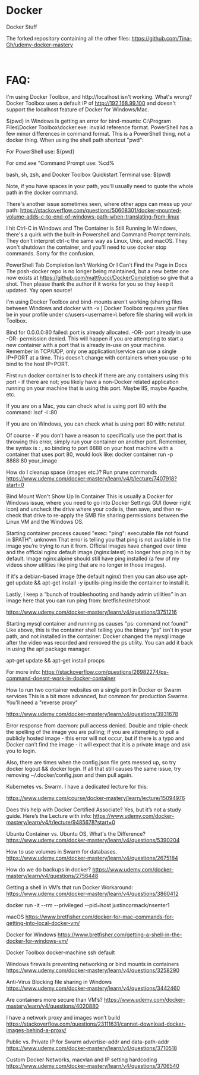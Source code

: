 # Docker
Docker Stuff

The forked repository containing all the other files:
https://github.com/Tina-Gh/udemy-docker-mastery

<br>

# FAQ:

I'm using Docker Toolbox, and http://localhost isn't working. What's wrong?
Docker Toolbox uses a default IP of http://192.168.99.100 and doesn't support the localhost feature of Docker for Windows/Mac.

$(pwd) in Windows Is getting an error for bind-mounts: C:\Program Files\Docker Toolbox\docker.exe: invalid reference format.
PowerShell has a few minor differences in command format. This is a PowerShell thing, not a docker thing. When using the shell path shortcut "pwd":

For PowerShell use: ${pwd} 

For cmd.exe "Command Prompt use: %cd%

bash, sh, zsh, and Docker Toolbox Quickstart Terminal use: $(pwd) 

Note, if you have spaces in your path, you'll usually need to quote the whole path in the docker command.

There's another issue sometimes seen, where other apps can mess up your path: https://stackoverflow.com/questions/50608301/docker-mounted-volume-adds-c-to-end-of-windows-path-when-translating-from-linux

I hit Ctrl-C in Windows and The Container is Still Running
In Windows, there's a quirk with the built-in Powershell and Command Prompt terminals. They don't interpret ctrl-c the same way as Linux, Unix, and macOS. They won't shutdown the container, and you'll need to use docker stop commands. Sorry for the confusion.

PowerShell Tab Completion Isn't Working Or I Can't Find the Page in Docs
The posh-docker repo is no longer being maintained, but a new better one now exists at https://github.com/matt9ucci/DockerCompletion so give that a shot. Then please thank the author if it works for you so they keep it updated. Yay open source!

I'm using Docker Toolbox and bind-mounts aren't working (sharing files between Windows and docker with -v  )
Docker Toolbox requires your files be in your profile under c:\users\<username>\   before file sharing will work in Toolbox.

Bind for 0.0.0.0:80 failed: port is already allocated. -OR- port already in use -OR- permission denied.
This will happen if you are attempting to start a new container with a port that is already in-use on your machine. Remember in TCP/UDP, only one application/service can use a single IP+PORT at a time. This doesn’t change with containers when you use -p  to bind to the host IP+PORT.

First run docker container ls  to check if there are any containers using this port - if there are not; you likely have a non-Docker related application running on your machine that is using this port. Maybe IIS, maybe Apache, etc.

If you are on a Mac, you can check what is using port 80 with the command: lsof -i :80  

If you are on Windows, you can check what is using port 80 with: netstat  

Of course - if you don’t have a reason to specifically use the port that is throwing this error, simply run your container on another port. Remember, the syntax is <host port>:<container port>  , so binding to port 8888 on your host machine with a container that uses port 80, would look like: docker container run -p 8888:80 your_image  

How do I cleanup space (images etc.)?
Run prune commands https://www.udemy.com/docker-mastery/learn/v4/t/lecture/7407918?start=0

Bind Mount Won't Show Up In Container
This is usually a Docker for Windows issue, where you need to go into Docker Settings GUI (lower right icon) and uncheck the drive where your code is, then save, and then re-check that drive to re-apply the SMB file sharing permissions between the Linux VM and the Windows OS.

Starting container process caused "exec: \"ping\": executable file not found in $PATH": unknown
That error is telling you that ping is not available in the image you’re trying to run it from. Official images have changed over time and the official nginx default image (nginx:latest) no longer has ping in it by default.  Image nginx:alpine should still have ping installed (a few of my videos show utilities like ping that are no longer in those images).

If it's a debian-based image (the default nginx) then you can also use apt-get update && apt-get install -y iputils-ping   inside the container to install it.

Lastly, I keep a “bunch of troubleshooting and handy admin utilities” in an image here that you can run ping from: bretfisher/netshoot  

https://www.udemy.com/docker-mastery/learn/v4/questions/3751216

Starting mysql container and running ps causes "ps: command not found"
Like above, this is the container shell telling you the binary "ps" isn't in your path, and not installed in the container. Docker changed the mysql image after the video was recorded and removed the ps utility. You can add it back in using the apt package manager.

apt-get update && apt-get install procps

For more info: https://stackoverflow.com/questions/26982274/ps-command-doesnt-work-in-docker-container

How to run two container websites on a single port in Docker or Swarm services
This is a bit more advanced, but common for production Swarms. You'll need a "reverse proxy"

https://www.udemy.com/docker-mastery/learn/v4/questions/3931678

Error response from daemon: pull access denied.
Double and triple-check the spelling of the image you are pulling; if you are attempting to pull a publicly hosted image - this error will not occur, but if there is a typo and Docker can’t find the image - it will expect that it is a private image and ask you to login.

Also, there are times when the config.json file gets messed up, so try docker logout && docker login. If all that still causes the same issue, try removing ~/.docker/config.json  and then pull again.

Kubernetes vs. Swarm.
I have a dedicated lecture for this: 

https://www.udemy.com/course/docker-mastery/learn/lecture/15094976

Does this help with Docker Certified Associate?
Yes, but it’s not a study guide. Here’s the Lecture with info: https://www.udemy.com/docker-mastery/learn/v4/t/lecture/9485678?start=0

Ubuntu Container vs. Ubuntu OS, What's the Difference?
https://www.udemy.com/docker-mastery/learn/v4/questions/5390204

How to use volumes in Swarm for databases.
https://www.udemy.com/docker-mastery/learn/v4/questions/2675184

How do we do backups in docker?
https://www.udemy.com/docker-mastery/learn/v4/questions/2756448

Getting a shell in VM’s that run Docker
Workaround: https://www.udemy.com/docker-mastery/learn/v4/questions/3860412

docker run -it --rm --privileged --pid=host justincormack/nsenter1  

macOS https://www.bretfisher.com/docker-for-mac-commands-for-getting-into-local-docker-vm/

Docker for Windows https://www.bretfisher.com/getting-a-shell-in-the-docker-for-windows-vm/

Docker Toolbox docker-machine ssh default  

Windows firewalls preventing networking or bind mounts in containers
https://www.udemy.com/docker-mastery/learn/v4/questions/3258290

Anti-Virus Blocking file sharing in Windows
https://www.udemy.com/docker-mastery/learn/v4/questions/3442460

Are containers more secure than VM’s?
https://www.udemy.com/docker-mastery/learn/v4/questions/4020880

I have a network proxy and images won’t build
https://stackoverflow.com/questions/23111631/cannot-download-docker-images-behind-a-proxy/

Public vs. Private IP for Swarm advertise-addr and data-path-addr
https://www.udemy.com/docker-mastery/learn/v4/questions/3710518

Custom Docker Networks, macvlan and IP setting hardcoding
https://www.udemy.com/docker-mastery/learn/v4/questions/3706540
